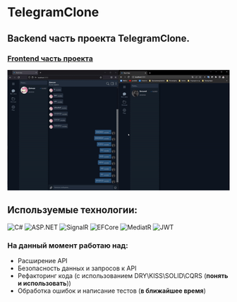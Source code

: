 # TelegramClone
## Backend часть проекта TelegramClone.
### [Frontend часть проекта](https://github.com/illenium040/TelegramCloneFrontend)

![img](https://github.com/illenium040/TelegramCloneFrontend/blob/master/readme/tg-clone.gif?raw=true)

## Используемые технологии:
![C#](https://img.shields.io/badge/c%23-090909?style=for-the-badge&logo=c-sharp&logoColor=white)
![ASP.NET](https://img.shields.io/badge/ASP.NET-090909?style=for-the-badge&logo=c-sharp&logoColor=white)
![SignalR](https://img.shields.io/badge/-SignalR-090909?style=for-the-badge&logo=signalr)
![EFCore](https://img.shields.io/badge/-EFCore-090909?style=for-the-badge&logo=efcore)
![MediatR](https://img.shields.io/badge/-MediatR-090909?style=for-the-badge&logo=efcore)
![JWT](https://img.shields.io/badge/-JWT-090909?style=for-the-badge&logo=jwt)

### На данный момент работаю над:
- Расширение API
- Безопасность данных и запросов к API
- Рефакторинг кода (с использованием DRY\KISS\SOLID\CQRS (**понять и использовать**))
- Обработка ошибок и написание тестов (**в ближайшее время**)